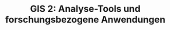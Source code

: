 ---
title: 'GIS 2: Analyse-Tools und forschungsbezogene Anwendungen'
lehrende: Buchmann, Hannes
einrichtung: Universität des Saarlandes
stadt: Saarbrücken
studiengang: Vor- und Frühgeschichte
lv-typ: Praxiskurs
link: https://www.lsf.uni-saarland.de/qisserver/rds?state=verpublish&status=init&vmfile=no&publishid=152575&moduleCall=webInfo&publishConfFile=webInfo&publishSubDir=veranstaltung
zielgruppe:
  - BA
  - MA


inhalte:
  - Software und Tools
  - Spatial Analysis
  - Visualisierung
  - GIS
  - Dig. Methoden & Theorien
  - Digitale Datenauswertung
---